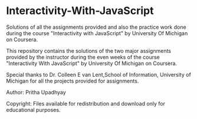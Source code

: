 # Interactivity-With-JavaScript
Solutions of all the assignments provided and also the practice work done during the course "Interactivity with JavaScript" by University Of Michigan on Coursera.

This repository contains the solutions of the two major assignments provided by the instructor during the even weeks of the course "Interactivity With JavaScript" by University Of Michigan on Coursera.

Special thanks to Dr. Colleen E van Lent,School of Information, University of Michigan for all the projects provided for assignments.

Author:
Pritha Upadhyay

Copyright:
Files available for redistribution and download only for educational purposes.



